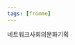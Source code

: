 ```yaml
---
tags: [fromme]
---
```


<span 
	  class='ob-timelines' 
	  data-date='2022-06-20' 
	  data-title='애들놀이의 인류학' 
	  data-class='violet' 
	  data-img = 'Timeline Example/Timeline_2.jpg' 
	  data-type='range' 
	  data-end='2022-06-20'> 
	네트워크사회의문화기획
</span>